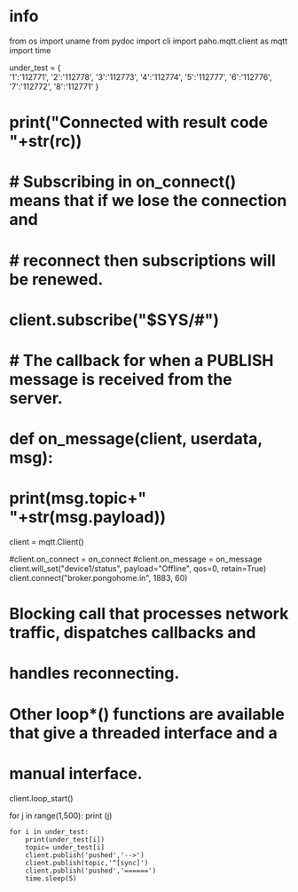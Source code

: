 # info


from os import uname
from pydoc import cli
import paho.mqtt.client as mqtt
import time



under_test = {  
   	'1':'112771', 
	'2':'112778',
	'3':'112773',
	'4':'112774', 
	'5':'112777',
	'6':'112776', 
	'7':'112772', 
	'8':'112771' 
}


#     print("Connected with result code "+str(rc))

#     # Subscribing in on_connect() means that if we lose the connection and
#     # reconnect then subscriptions will be renewed.
#     client.subscribe("$SYS/#")

# # The callback for when a PUBLISH message is received from the server.
# def on_message(client, userdata, msg):
#     print(msg.topic+" "+str(msg.payload))

client = mqtt.Client()

#client.on_connect = on_connect
#client.on_message = on_message
client.will_set("device1/status", payload="Offline", qos=0, retain=True)
client.connect("broker.pongohome.in", 1883, 60)

# Blocking call that processes network traffic, dispatches callbacks and
# handles reconnecting.
# Other loop*() functions are available that give a threaded interface and a
# manual interface.
client.loop_start()

for j in range(1,500):
    print (j)

    for i in under_test:
        print(under_test[i])
        topic= under_test[i]
        client.publish('pushed','-->')
        client.publish(topic,'^[sync]')
        client.publish('pushed','======')
        time.sleep(5)


